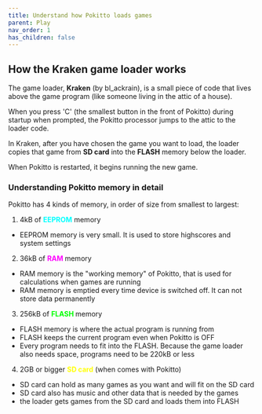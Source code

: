 ```yaml
---
title: Understand how Pokitto loads games
parent: Play
nav_order: 1
has_children: false
---
```


## How the Kraken game loader works

The game loader, **Kraken** (by bl_ackrain), is a small piece of code that lives above the game program (like someone living in the attic of a house).

When you press 'C' (the smallest button in the front of Pokitto) during startup when prompted, the Pokitto processor jumps to the attic to the loader code.

In Kraken, after you have chosen the game you want to load, the loader copies that game from **SD card** into the **FLASH** memory below the loader. 

When Pokitto is restarted, it begins running the new game.


### Understanding Pokitto memory in detail

Pokitto has 4 kinds of memory, in order of size from smallest to largest:

1. 4kB of <span style="font-weight:bold; color:cyan" >EEPROM</span> memory
  - EEPROM memory is very small. It is used to store highscores and system settings
2. 36kB of <span style="font-weight:bold; color:magenta" >RAM </span>memory
  - RAM memory is the "working memory" of Pokitto, that is used for calculations when games are running
  - RAM memory is emptied every time device is switched off. It can not store data permanently
3. 256kB of <span style="font-weight:bold; color:lime" >FLASH </span>memory
  - FLASH memory is where the actual program is running from
  - FLASH keeps the current program even when Pokitto is OFF
  - Every program needs to fit into the FLASH. Because the game loader also needs space, programs need to be 220kB or less
4. 2GB or bigger <span style="font-weight:bold; color:yellow" >SD card</span> (when comes with Pokitto)
  - SD card can hold as many games as you want and will fit on the SD card
  - SD card also has music and other data that is needed by the games
  - the loader gets games from the SD card and loads them into FLASH


